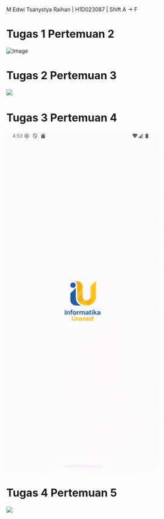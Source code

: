M Edwi Tsanystya Raihan | H1D023087 | Shift A -> F 

# Tugas 1 Pertemuan 2
<img width="1080" height="2400" alt="Image" src="https://github.com/user-attachments/assets/65004b24-835c-43b9-b110-3be0fabfea82" />

# Tugas 2 Pertemuan 3
![](Screen_recording_20250923_161627.gif)

# Tugas 3 Pertemuan 4
![](Screen_recording_20250930_165351.gif)

# Tugas 4 Pertemuan 5
![](Screen_recording_20251007_185254.gif)
